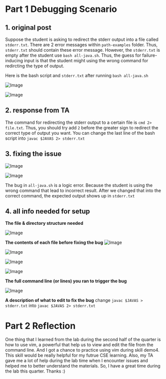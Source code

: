 # Part 1 Debugging Scenario



## 1. original post

Suppose the student is asking to redirect the stderr output into a file called `stderr.txt`.
There are 2 error messages within `path-examples` folder. Thus, `stderr.txt` should contain these
error message. However, the `stderr.txt` is empty after the student use `bash all-java.sh`. 
Thus, the guess for failure-inducing input is that the student might using the wrong command for
redircting the type of output. 

Here is the bash script and `stderr.txt` after running `bash all-java.sh`


![Image](lab51.png)



![Image](lab52.png)


## 2. response from TA

The command for redirecting the stderr output to a certain file is `cmd 2> file.txt`. Thus, you should try add `2` before
the greater sign to redirect the correct type of output you want. You can change the last line of the bash script into
`javac $JAVAS 2> stderr.txt`


## 3. fixing the issue

![Image](lab53.png)

![Image](lab54.png)


The bug in `all-java.sh` is a logic error. Because the student is using the wrong command that lead to incorrect result. 
After we changed that into the correct command, the expected output shows up in `stderr.txt`

## 4. all info needed for setup

**The file & directory structure needed**

![Image](lab55.png)


**The contents of each file before fixing the bug**
![Image](lab56.png)

![Image](lab57.png)

![Image](lab58.png)

![Image](lab59.png)


**The full command line (or lines) you ran to trigger the bug**


![Image](lab510.png)



**A description of what to edit to fix the bug**
change `javac $JAVAS > stderr.txt` into `javac $JAVAS 2> stderr.txt`


# Part 2 Reflection

One thing that I learned from the lab during the second half of the quarter is how to use vim,
a powerful that help us to view and edit the file from the command line. And I got a chance to
practice using vim during skill demo4. This skill would be really helpful for my futrue CSE
learning. Also, my TA gave me a lot of help during the lab time when I encounter issues and helped
me to better understand the materials. So, I have a great time during the lab this quarter. Thanks :)














